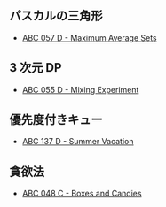 ## パスカルの三角形

- [ABC 057 D - Maximum Average Sets](https://atcoder.jp/contests/abc057/tasks/abc057_d)

## 3 次元 DP

- [ABC 055 D - Mixing Experiment](https://atcoder.jp/contests/abc054/tasks/abc054_d)

## 優先度付きキュー

- [ABC 137 D - Summer Vacation](https://atcoder.jp/contests/abc137/tasks/abc137_d)

## 貪欲法

- [ABC 048 C - Boxes and Candies](https://atcoder.jp/contests/abc048/tasks/arc064_a)
